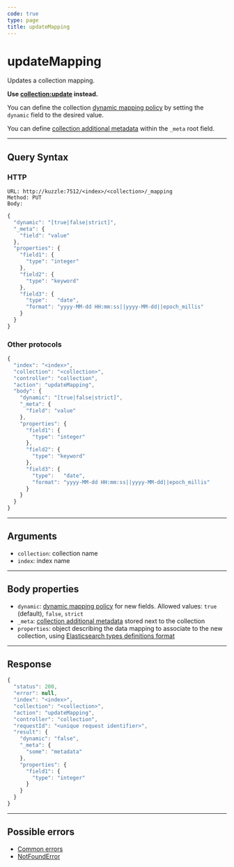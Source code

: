 ```yaml
---
code: true
type: page
title: updateMapping
---
```


# updateMapping

Updates a collection mapping.

<SinceBadge version="1.7.1" />

<DeprecatedBadge version="2.1.0">

__Use [collection:update](/core/2/api/controllers/collection/update) instead.__

You can define the collection [dynamic mapping policy](/core/2/guides/essentials/database-mappings#dynamic-mapping-policy) by setting the `dynamic` field to the desired value.

You can define [collection additional metadata](/core/2/guides/essentials/database-mappings#collection-metadata) within the `_meta` root field.

---

## Query Syntax

### HTTP

```http
URL: http://kuzzle:7512/<index>/<collection>/_mapping
Method: PUT
Body:
```

```js
{
  "dynamic": "[true|false|strict]",
  "_meta": {
    "field": "value"
  },
  "properties": {
    "field1": {
      "type": "integer"
    },
    "field2": {
      "type": "keyword"
    },
    "field3": {
      "type":   "date",
      "format": "yyyy-MM-dd HH:mm:ss||yyyy-MM-dd||epoch_millis"
    }
  }
}
```

### Other protocols

```js
{
  "index": "<index>",
  "collection": "<collection>",
  "controller": "collection",
  "action": "updateMapping",
  "body": {
    "dynamic": "[true|false|strict]",
    "_meta": {
      "field": "value"
    },
    "properties": {
      "field1": {
        "type": "integer"
      },
      "field2": {
        "type": "keyword"
      },
      "field3": {
        "type":   "date",
        "format": "yyyy-MM-dd HH:mm:ss||yyyy-MM-dd||epoch_millis"
      }
    }
  }
}
```

---

## Arguments

- `collection`: collection name
- `index`: index name

---

## Body properties

* `dynamic`: [dynamic mapping policy](/core/2/guides/essentials/database-mappings#dynamic-mapping-policy) for new fields. Allowed values: `true` (default), `false`, `strict`
* `_meta`: [collection additional metadata](/core/2/guides/essentials/database-mappings#collection-metadata) stored next to the collection
* `properties`: object describing the data mapping to associate to the new collection, using [Elasticsearch types definitions format](/core/2/guides/essentials/database-mappings#properties-types-definition)

---

## Response

```js
{
  "status": 200,
  "error": null,
  "index": "<index>",
  "collection": "<collection>",
  "action": "updateMapping",
  "controller": "collection",
  "requestId": "<unique request identifier>",
  "result": {
    "dynamic": "false",
    "_meta": {
      "some": "metadata"
    },
    "properties": {
      "field1": {
        "type": "integer"
      }
    }
  }
}
```

---

## Possible errors

- [Common errors](/core/2/api/essentials/error-handling#common-errors)
- [NotFoundError](/core/2/api/essentials/error-handling#notfounderror)

